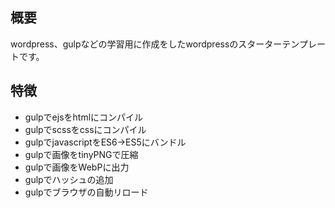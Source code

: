 ## 概要
wordpress、gulpなどの学習用に作成をしたwordpressのスターターテンプレートです。

## 特徴
- gulpでejsをhtmlにコンパイル
- gulpでscssをcssにコンパイル
- gulpでjavascriptをES6→ES5にバンドル
- gulpで画像をtinyPNGで圧縮
- gulpで画像をWebPに出力
- gulpでハッシュの追加
- gulpでブラウザの自動リロード
